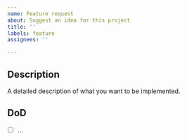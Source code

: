 ```yaml
---
name: Feature request
about: Suggest an idea for this project
title: ''
labels: feature
assignees: ''

---
```


## Description

A detailed description of what you want to be implemented.

## DoD
- [ ] ...
